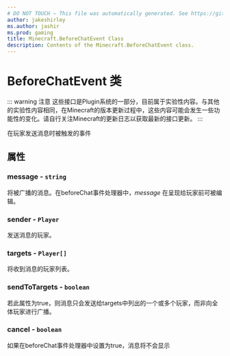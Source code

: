 ```yaml
---
# DO NOT TOUCH — This file was automatically generated. See https://github.com/Mojang/MinecraftScriptingApiDocsGenerator to modify descriptions, examples, etc.
author: jakeshirley
ms.author: jashir
ms.prod: gaming
title: Minecraft.BeforeChatEvent Class
description: Contents of the Minecraft.BeforeChatEvent class.
---
```

# BeforeChatEvent 类
::: warning 注意
这些接口是Plugin系统的一部分，目前属于实验性内容。与其他的实验性内容相同，在Minecraft的版本更新过程中，这些内容可能会发生一些功能性的变化。请自行关注Minecraft的更新日志以获取最新的接口更新。
:::

在玩家发送消息时被触发的事件

## 属性
### **message** - `string`
将被广播的消息。在beforeChat事件处理器中，_message_ 在呈现给玩家前可被编辑。


### **sender** - `Player`
发送消息的玩家。


### **targets** - `Player[]`
将收到消息的玩家列表。


### **sendToTargets** - `boolean`
若此属性为true，则消息只会发送给targets中列出的一个或多个玩家，而非向全体玩家进行广播。


### **cancel** - `boolean`
如果在beforeChat事件处理器中设置为true，消息将不会显示